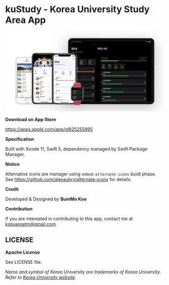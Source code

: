 # kuStudy - Korea University Study Area App

![Header Image](./Images/hero.jpg)

__Download on App Store__

https://apps.apple.com/app/id925255895



__Specification__

Built with Xcode 11, Swift 5, dependency managed by Swift Package Manager.



__Notice__

Alternative icons are manager using `embed-alternate-icons` buidl phase. See https://github.com/alexaubry/alternate-icons for details.



__Credit__

Developed & Designed by __BumMo Koo__



__Contribution__

If you are interested in contributing to this app, contact me at ksquareatm@gmail.com.



## LICENSE

__Apache License__

See LICENSE file.

_Name and symbol of Korea University are trademarks of Korea University. Refer to [Korea University website](http://www.korea.ac.kr/mbshome/mbs/university/subview.do?id=university_010410010000)_.

